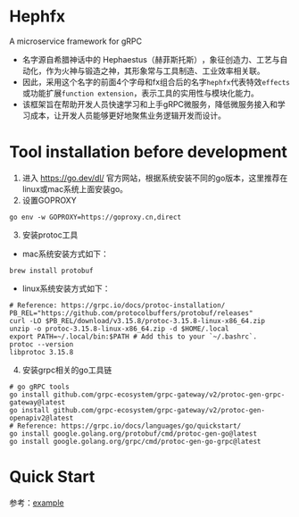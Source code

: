 # Hephfx
A microservice framework for gRPC
- 名字源自希腊神话中的 Hephaestus（赫菲斯托斯）‌，象征创造力、工艺与自动化‌，作为火神与锻造之神，其形象常与工具制造、工业效率相关联‌。
- 因此，采用这个名字的前面4个字母和fx组合后的名字`hephfx`代表特效`effects`或功能扩展`function extension`，表示工具的实用性与模块化能力‌。
- 该框架旨在帮助开发人员快速学习和上手gRPC微服务，降低微服务接入和学习成本，让开发人员能够更好地聚焦业务逻辑开发而设计。

# Tool installation before development
1. 进入 https://go.dev/dl/ 官方网站，根据系统安装不同的go版本，这里推荐在linux或mac系统上面安装go。
2. 设置GOPROXY
```shell
go env -w GOPROXY=https://goproxy.cn,direct
```
3. 安装protoc工具
- mac系统安装方式如下：
```shell
brew install protobuf
```
- linux系统安装方式如下：
```shell
# Reference: https://grpc.io/docs/protoc-installation/
PB_REL="https://github.com/protocolbuffers/protobuf/releases"
curl -LO $PB_REL/download/v3.15.8/protoc-3.15.8-linux-x86_64.zip
unzip -o protoc-3.15.8-linux-x86_64.zip -d $HOME/.local
export PATH=~/.local/bin:$PATH # Add this to your `~/.bashrc`.
protoc --version
libprotoc 3.15.8
```
4. 安装grpc相关的go工具链
```shell
# go gRPC tools
go install github.com/grpc-ecosystem/grpc-gateway/v2/protoc-gen-grpc-gateway@latest
go install github.com/grpc-ecosystem/grpc-gateway/v2/protoc-gen-openapiv2@latest
# Reference: https://grpc.io/docs/languages/go/quickstart/
go install google.golang.org/protobuf/cmd/protoc-gen-go@latest
go install google.golang.org/grpc/cmd/protoc-gen-go-grpc@latest
```

# Quick Start
参考：[example](example)
